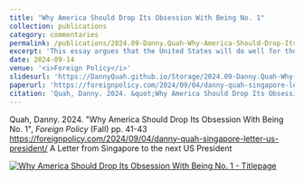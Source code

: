 ```yaml
---
title: "Why America Should Drop Its Obsession With Being No. 1"
collection: publications
category: commentaries
permalink: /publications/2024.09-Danny.Quah-Why-America-Should-Drop-Its-Obsession-With-Being-No.1-FP/
excerpt: 'This essay argues that the United States will do well for the world and even better for itself if it becomes better assured and more confident of its place in the international system.'
date: 2024-09-14
venue: '<i>Foreign Policy</i>'
slidesurl: 'https://DannyQuah.github.io/Storage/2024.09-Danny.Quah-Why-America-Should-Drop-Its-Obsession-With-Being-No.1-FP.pdf'
paperurl: 'https://foreignpolicy.com/2024/09/04/danny-quah-singapore-letter-us-president/?utm_content=gifting&tpcc=gifting_article&gifting_article=ZGFubnktcXVhaC1zaW5nYXBvcmUtbGV0dGVyLXVzLXByZXNpZGVudA==&pid=PNILoiIJgqmxsxl'
citation: 'Quah, Danny. 2024. &quot;Why America Should Drop Its Obsession With Being No. 1&quot; <i>Foreign Policy</i> (Fall) pp. 41-43.'
---
```

Quah, Danny. 2024.  "Why America Should Drop Its Obsession With Being No. 1", *Foreign Policy* (Fall) pp. 41-43
https://foreignpolicy.com/2024/09/04/danny-quah-singapore-letter-us-president/
A Letter from Singapore to the next US President  

[<img src="https://DannyQuah.github.io/Storage/2024.09-Danny.Quah-Why-America-Should-Drop-Its-Obsession-With-Being-No.1-FP-titlepage.png" alt = " Why America Should Drop Its Obsession With Being No. 1 - Titlepage"/>](https://foreignpolicy.com/2024/09/04/danny-quah-singapore-letter-us-president/?utm_content=gifting&tpcc=gifting_article&gifting_article=ZGFubnktcXVhaC1zaW5nYXBvcmUtbGV0dGVyLXVzLXByZXNpZGVudA==&pid=PNILoiIJgqmxsxl)

